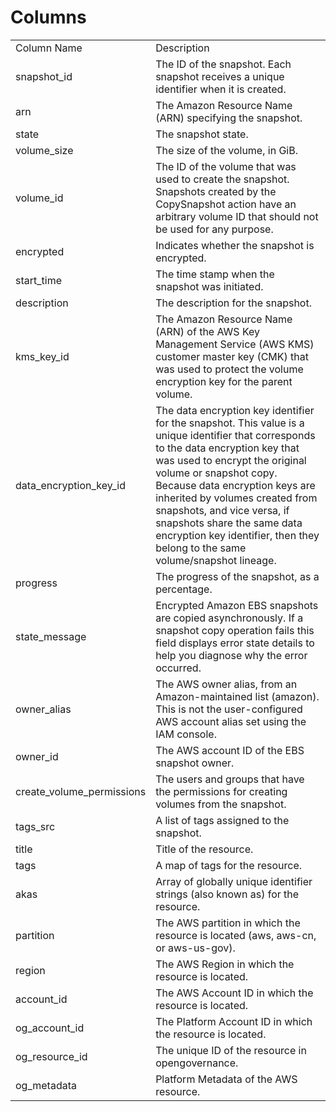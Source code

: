 # Columns  

<table>
	<tr><td>Column Name</td><td>Description</td></tr>
	<tr><td>snapshot_id</td><td>The ID of the snapshot. Each snapshot receives a unique identifier when it is created.</td></tr>
	<tr><td>arn</td><td>The Amazon Resource Name (ARN) specifying the snapshot.</td></tr>
	<tr><td>state</td><td>The snapshot state.</td></tr>
	<tr><td>volume_size</td><td>The size of the volume, in GiB.</td></tr>
	<tr><td>volume_id</td><td>The ID of the volume that was used to create the snapshot. Snapshots created by the CopySnapshot action have an arbitrary volume ID that should not be used for any purpose.</td></tr>
	<tr><td>encrypted</td><td>Indicates whether the snapshot is encrypted.</td></tr>
	<tr><td>start_time</td><td>The time stamp when the snapshot was initiated.</td></tr>
	<tr><td>description</td><td>The description for the snapshot.</td></tr>
	<tr><td>kms_key_id</td><td>The Amazon Resource Name (ARN) of the AWS Key Management Service (AWS KMS) customer master key (CMK) that was used to protect the volume encryption key for the parent volume.</td></tr>
	<tr><td>data_encryption_key_id</td><td>The data encryption key identifier for the snapshot. This value is a unique identifier that corresponds to the data encryption key that was used to encrypt the original volume or snapshot copy. Because data encryption keys are inherited by volumes created from snapshots, and vice versa, if snapshots share the same data encryption key identifier, then they belong to the same volume/snapshot lineage.</td></tr>
	<tr><td>progress</td><td>The progress of the snapshot, as a percentage.</td></tr>
	<tr><td>state_message</td><td>Encrypted Amazon EBS snapshots are copied asynchronously. If a snapshot copy operation fails this field displays error state details to help you diagnose why the error occurred.</td></tr>
	<tr><td>owner_alias</td><td>The AWS owner alias, from an Amazon-maintained list (amazon). This is not the user-configured AWS account alias set using the IAM console.</td></tr>
	<tr><td>owner_id</td><td>The AWS account ID of the EBS snapshot owner.</td></tr>
	<tr><td>create_volume_permissions</td><td>The users and groups that have the permissions for creating volumes from the snapshot.</td></tr>
	<tr><td>tags_src</td><td>A list of tags assigned to the snapshot.</td></tr>
	<tr><td>title</td><td>Title of the resource.</td></tr>
	<tr><td>tags</td><td>A map of tags for the resource.</td></tr>
	<tr><td>akas</td><td>Array of globally unique identifier strings (also known as) for the resource.</td></tr>
	<tr><td>partition</td><td>The AWS partition in which the resource is located (aws, aws-cn, or aws-us-gov).</td></tr>
	<tr><td>region</td><td>The AWS Region in which the resource is located.</td></tr>
	<tr><td>account_id</td><td>The AWS Account ID in which the resource is located.</td></tr>
	<tr><td>og_account_id</td><td>The Platform Account ID in which the resource is located.</td></tr>
	<tr><td>og_resource_id</td><td>The unique ID of the resource in opengovernance.</td></tr>
	<tr><td>og_metadata</td><td>Platform Metadata of the AWS resource.</td></tr>
</table>